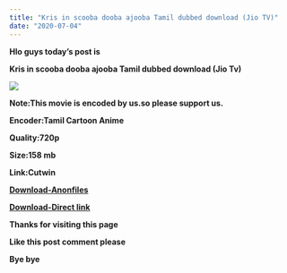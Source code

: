 ```yaml
---
title: "Kris in scooba dooba ajooba Tamil dubbed download (Jio TV)"
date: "2020-07-04"
---
```


**Hlo guys today’s post is** 

**Kris in scooba dooba ajooba Tamil dubbed download (Jio Tv)**

[![](https://1.bp.blogspot.com/-c7a_i9jwNrs/XwBKXc19aZI/AAAAAAAAAV8/es6bFY9emu0NRMSTDzmSGKOFplbT-6uDgCK4BGAsYHg/s320/IMG_20200704_145124.jpg)](https://1.bp.blogspot.com/-c7a_i9jwNrs/XwBKXc19aZI/AAAAAAAAAV8/es6bFY9emu0NRMSTDzmSGKOFplbT-6uDgCK4BGAsYHg/s1741/IMG_20200704_145124.jpg)

**Note:This movie is encoded by us.so please support us.**

**Encoder:Tamil Cartoon Anime**

**Quality:720p**

**Size:158 mb**

**Link:Cutwin**

**[Download-Anonfiles](https://cutwin.com/OmwOa8cw)**

**[Download-Direct link](https://cutwin.com/jf7E1)**

  

  

  

**Thanks for visiting this page**

**Like this post comment please**

**Bye bye**
